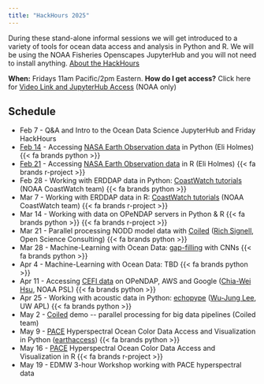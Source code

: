 ```yaml
---
title: "HackHours 2025"
---
```


During these stand-alone informal sessions we will get introduced to a variety of tools for ocean data access and analysis in Python and R. We will be using the NOAA Fisheries Openscapes JupyterHub and you will not need to install anything.  [About the HackHours](https://nmfs-opensci.github.io/NOAAHackDays/content/hackhours.html)

**When:** Fridays 11am Pacific/2pm Eastern. **How do I get access?** Click here for [Video Link and JupyterHub Access](https://docs.google.com/document/d/15Wu28DGDKNsdQmW5yuFd3JJuUSn91HFxCEb3dqPxYcs/edit?usp=sharing) (NOAA only)

## Schedule

* Feb 7 - Q&A and Intro to the Ocean Data Science JupyterHub and Friday HackHours
* [Feb 14](2025-02-14-earthdata/index.qmd) - Accessing [NASA Earth Observation data](https://www.earthdata.nasa.gov/) in Python (Eli Holmes) {{< fa brands python >}} 
* [Feb 21](2025-02-21-earthdata/index.qmd) - Accessing [NASA Earth Observation data](https://www.earthdata.nasa.gov/) in R (Eli Holmes) {{< fa brands r-project >}} 
* Feb 28 - Working with ERDDAP data in Python: [CoastWatch tutorials](https://github.com/coastwatch-training/CoastWatch-Tutorials) (NOAA CoastWatch team) {{< fa brands python >}} 
* Mar 7 - Working with ERDDAP data in R: [CoastWatch tutorials](https://github.com/coastwatch-training/CoastWatch-Tutorials) (NOAA CoastWatch team) {{< fa brands r-project >}} 
* Mar 14 - Working with data on OPeNDAP servers in Python & R {{< fa brands python >}} {{< fa brands r-project >}}
* Mar 21 - Parallel processing NODD model data with [Coiled](https://www.coiled.io/) ([Rich Signell](https://opensciencecomputing.com/), Open Science Consulting) {{< fa brands python >}} 
* Mar 28 - Machine-Learning with Ocean Data: [gap-filling](https://doi.org/10.6084/m9.figshare.27936036.v1) with CNNs {{< fa brands python >}} 
* Apr 4 - Machine-Learning with Ocean Data: TBD {{< fa brands python >}} 
* Apr 11 - Accessing [CEFI data](https://psl.noaa.gov/cefi_portal/) on OPeNDAP, AWS and Google ([Chia-Wei Hsu](https://psl.noaa.gov/people/chia-wei.hsu/), NOAA PSL) {{< fa brands python >}} 
* Apr 25 - Working with acoustic data in Python: [echopype](https://echopype.readthedocs.io/en/stable/) ([Wu-Jung Lee](https://www.apl.washington.edu/people/profile.php?last_name=Lee&first_name=Wu-Jung), UW APL) {{< fa brands python >}} 
* May 2 - [Coiled](https://www.coiled.io/) demo -- parallel processing for big data pipelines (Coiled team)
* May 9 - [PACE](https://pace.oceansciences.org/home.htm) Hyperspectral Ocean Color Data Access and Visualization in Python ([earthaccess](https://earthaccess.readthedocs.io/en/latest/)) {{< fa brands python >}} 
* May 16 - [PACE](https://pace.oceansciences.org/home.htm) Hyperspectral Ocean Color Data Access and Visualization in R {{< fa brands r-project >}} 
* May 19 - EDMW 3-hour Workshop working with PACE hyperspectral data
